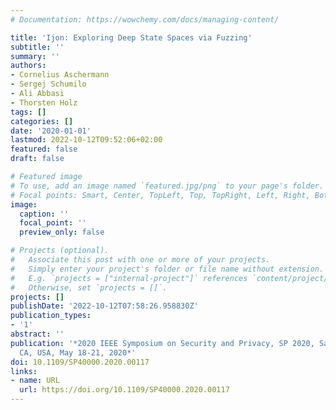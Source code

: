 ```yaml
---
# Documentation: https://wowchemy.com/docs/managing-content/

title: 'Ijon: Exploring Deep State Spaces via Fuzzing'
subtitle: ''
summary: ''
authors:
- Cornelius Aschermann
- Sergej Schumilo
- Ali Abbasi
- Thorsten Holz
tags: []
categories: []
date: '2020-01-01'
lastmod: 2022-10-12T09:52:06+02:00
featured: false
draft: false

# Featured image
# To use, add an image named `featured.jpg/png` to your page's folder.
# Focal points: Smart, Center, TopLeft, Top, TopRight, Left, Right, BottomLeft, Bottom, BottomRight.
image:
  caption: ''
  focal_point: ''
  preview_only: false

# Projects (optional).
#   Associate this post with one or more of your projects.
#   Simply enter your project's folder or file name without extension.
#   E.g. `projects = ["internal-project"]` references `content/project/deep-learning/index.md`.
#   Otherwise, set `projects = []`.
projects: []
publishDate: '2022-10-12T07:58:26.958830Z'
publication_types:
- '1'
abstract: ''
publication: '*2020 IEEE Symposium on Security and Privacy, SP 2020, San Francisco,
  CA, USA, May 18-21, 2020*'
doi: 10.1109/SP40000.2020.00117
links:
- name: URL
  url: https://doi.org/10.1109/SP40000.2020.00117
---
```

